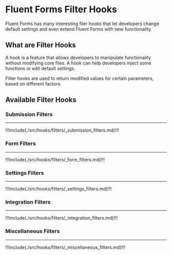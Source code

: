 # Fluent Forms Filter Hooks

<Badge type="tip" vertical="top" text="Fluent Forms Core" /> <Badge type="warning" vertical="top" text="Intermediate" />

Fluent Forms has many interesting filer hooks that let developers change default settings and even extend Fluent Forms with new functionality.

## What are Filter Hooks

A hook is a feature that allows developers to manipulate functionality without modifying core files. A hook can help developers inject some functions or edit default settings.
  
Filter hooks are used to return modified values for certain parameters, based on different factors.

## Available Filter Hooks

### Submission Filters
<hr />

!!!include(./src/hooks/filters/_submission_filters.md)!!!

### Form Filters
<hr />

!!!include(./src/hooks/filters/_form_filters.md)!!!

### Settings Filters
<hr />

!!!include(./src/hooks/filters/_settings_filters.md)!!!

### Integration Filters
<hr />

!!!include(./src/hooks/filters/_integration_filters.md)!!!

### Miscellaneous Filters
<hr />

!!!include(./src/hooks/filters/_miscellaneous_filters.md)!!!

